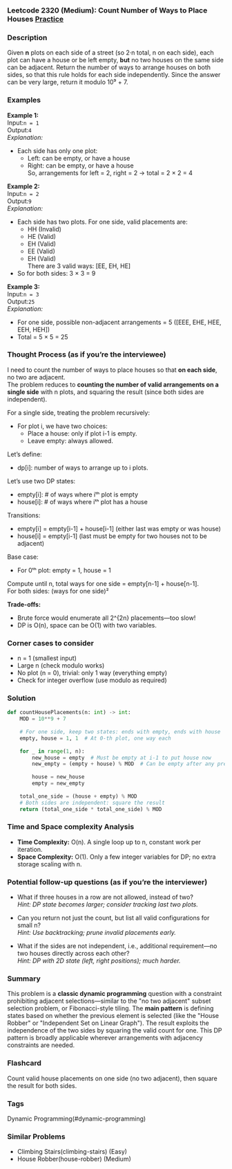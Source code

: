 ### Leetcode 2320 (Medium): Count Number of Ways to Place Houses [Practice](https://leetcode.com/problems/count-number-of-ways-to-place-houses)

### Description  
Given **n** plots on each side of a street (so 2·n total, n on each side), each plot can have a house or be left empty, **but** no two houses on the same side can be adjacent. Return the number of ways to arrange houses on both sides, so that this rule holds for each side independently. Since the answer can be very large, return it modulo 10⁹ + 7.

### Examples  

**Example 1:**  
Input:`n = 1`  
Output:`4`  
*Explanation:*  
- Each side has only one plot:  
    - Left: can be empty, or have a house  
    - Right: can be empty, or have a house  
  So, arrangements for left = 2, right = 2 → total = 2 × 2 = 4

**Example 2:**  
Input:`n = 2`  
Output:`9`  
*Explanation:*  
- Each side has two plots. For one side, valid placements are:  
  - HH (Invalid)  
  - HE (Valid)  
  - EH (Valid)  
  - EE (Valid)  
  - EH (Valid)  
  There are 3 valid ways: [EE, EH, HE]  
- So for both sides: 3 × 3 = 9

**Example 3:**  
Input:`n = 3`  
Output:`25`  
*Explanation:*  
- For one side, possible non-adjacent arrangements = 5 ([EEE, EHE, HEE, EEH, HEH])  
- Total = 5 × 5 = 25

### Thought Process (as if you’re the interviewee)  
I need to count the number of ways to place houses so that **on each side**, no two are adjacent.  
The problem reduces to **counting the number of valid arrangements on a single side** with n plots, and squaring the result (since both sides are independent).

For a single side, treating the problem recursively:
- For plot i, we have two choices:
  - Place a house: only if plot i-1 is empty.
  - Leave empty: always allowed.

Let’s define:
- dp[i]: number of ways to arrange up to i plots.

Let’s use two DP states:
- empty[i]: # of ways where iᵗʰ plot is empty
- house[i]: # of ways where iᵗʰ plot has a house

Transitions:
- empty[i] = empty[i-1] + house[i-1] (either last was empty or was house)
- house[i] = empty[i-1] (last must be empty for two houses not to be adjacent)

Base case:  
- For 0ᵗʰ plot: empty = 1, house = 1

Compute until n, total ways for one side = empty[n-1] + house[n-1].  
For both sides: (ways for one side)²

**Trade-offs:**  
- Brute force would enumerate all 2^{2n} placements—too slow!
- DP is O(n), space can be O(1) with two variables.

### Corner cases to consider  
- n = 1 (smallest input)
- Large n (check modulo works)
- No plot (n = 0), trivial: only 1 way (everything empty)
- Check for integer overflow (use modulo as required)

### Solution

```python
def countHousePlacements(n: int) -> int:
    MOD = 10**9 + 7
    
    # For one side, keep two states: ends with empty, ends with house
    empty, house = 1, 1  # At 0-th plot, one way each
    
    for _ in range(1, n):
        new_house = empty  # Must be empty at i-1 to put house now
        new_empty = (empty + house) % MOD  # Can be empty after any prev
        
        house = new_house
        empty = new_empty
    
    total_one_side = (house + empty) % MOD
    # Both sides are independent: square the result
    return (total_one_side * total_one_side) % MOD
```

### Time and Space complexity Analysis  

- **Time Complexity:** O(n). A single loop up to n, constant work per iteration.
- **Space Complexity:** O(1). Only a few integer variables for DP; no extra storage scaling with n.

### Potential follow-up questions (as if you’re the interviewer)  

- What if three houses in a row are not allowed, instead of two?  
  *Hint: DP state becomes larger; consider tracking last two plots.*

- Can you return not just the count, but list all valid configurations for small n?  
  *Hint: Use backtracking; prune invalid placements early.*

- What if the sides are not independent, i.e., additional requirement—no two houses directly across each other?  
  *Hint: DP with 2D state (left, right positions); much harder.*

### Summary
This problem is a **classic dynamic programming** question with a constraint prohibiting adjacent selections—similar to the "no two adjacent" subset selection problem, or Fibonacci-style tiling. The **main pattern** is defining states based on whether the previous element is selected (like the "House Robber" or "Independent Set on Linear Graph"). The result exploits the independence of the two sides by squaring the valid count for one. This DP pattern is broadly applicable wherever arrangements with adjacency constraints are needed.


### Flashcard
Count valid house placements on one side (no two adjacent), then square the result for both sides.

### Tags
Dynamic Programming(#dynamic-programming)

### Similar Problems
- Climbing Stairs(climbing-stairs) (Easy)
- House Robber(house-robber) (Medium)